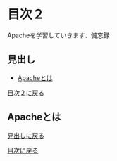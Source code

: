 # 目次２

Apacheを学習していきます．備忘録

## 見出し
- [Apacheとは](#apacheとは)


[目次２に戻る](../README.md)


## Apacheとは

[見出しに戻る](#見出し)

[目次に戻る](../README.md)